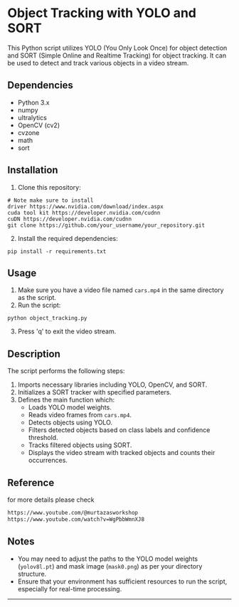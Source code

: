 # Object Tracking with YOLO and SORT

This Python script utilizes YOLO (You Only Look Once) for object detection and SORT (Simple Online and Realtime Tracking) for object tracking. It can be used to detect and track various objects in a video stream.

## Dependencies

- Python 3.x
- numpy
- ultralytics
- OpenCV (cv2)
- cvzone
- math
- sort

## Installation

1. Clone this repository:

```
# Note make sure to install 
driver https://www.nvidia.com/download/index.aspx
cuda tool kit https://developer.nvidia.com/cudnn
cuDN https://developer.nvidia.com/cudnn
git clone https://github.com/your_username/your_repository.git
```

2. Install the required dependencies:

```
pip install -r requirements.txt
```

## Usage

1. Make sure you have a video file named `cars.mp4` in the same directory as the script.
2. Run the script:

```
python object_tracking.py
```

3. Press 'q' to exit the video stream.

## Description

The script performs the following steps:

1. Imports necessary libraries including YOLO, OpenCV, and SORT.
2. Initializes a SORT tracker with specified parameters.
3. Defines the main function which:
   - Loads YOLO model weights.
   - Reads video frames from `cars.mp4`.
   - Detects objects using YOLO.
   - Filters detected objects based on class labels and confidence threshold.
   - Tracks filtered objects using SORT.
   - Displays the video stream with tracked objects and counts their occurrences.


## Reference

for more details please check
```bash
https://www.youtube.com/@murtazasworkshop
https://www.youtube.com/watch?v=WgPbbWmnXJ8
```

## Notes

- You may need to adjust the paths to the YOLO model weights (`yolov8l.pt`) and mask image (`mask0.png`) as per your directory structure.
- Ensure that your environment has sufficient resources to run the script, especially for real-time processing.
---

